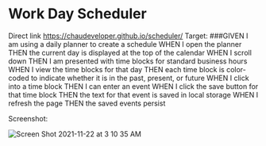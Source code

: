 # Work Day Scheduler
Direct link https://chaudeveloper.github.io/scheduler/
Target:
###GIVEN I am using a daily planner to create a schedule
WHEN I open the planner
THEN the current day is displayed at the top of the calendar
WHEN I scroll down
THEN I am presented with time blocks for standard business hours
WHEN I view the time blocks for that day
THEN each time block is color-coded to indicate whether it is in the past, present, or future
WHEN I click into a time block
THEN I can enter an event
WHEN I click the save button for that time block
THEN the text for that event is saved in local storage
WHEN I refresh the page
THEN the saved events persist

Screenshot: 

![Screen Shot 2021-11-22 at 3 10 35 AM](https://user-images.githubusercontent.com/72582349/142825910-c08d4446-c226-405e-98bb-0c7011542b91.png)
